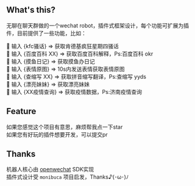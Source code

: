 ## What's this?

无聊在聊天群做的一个wechat robot，插件式框架设计，每个功能可扩展为插件，目前提供了一些功能，比如：

🚀 输入 {kfc骚话} => 获取肯德基疯狂星期四骚话  
🚀 输入 {百度百科 XX} => 获取百度百科解释，Ps:百度百科 okr  
🚀 输入 {摸鱼日记} => 获取摸鱼办日记  
🚀 输入 {表情原图} => 10s内发送表情获取表情原图  
🚀 输入 {查缩写 XX} => 获取拼音缩写翻译，Ps:查缩写 yyds  
🚀 输入 {漂亮妹妹} => 获取漂亮妹妹  
🚀 输入 {XX疫情查询} => 获取疫情数据，Ps:济南疫情查询  

## Feature

如果您感觉这个项目有意思，麻烦帮我点一下star  
如果您有好玩的插件想要开发，可以提交pr

## Thanks

机器人核心由 [openwechat](https://github.com/eatmoreapple/openwechat) SDK实现  
插件式设计受 `monibuca` 项目启发，Thanks♪(･ω･)ﾉ
